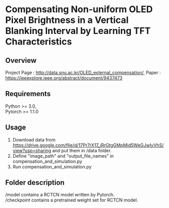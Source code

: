 # Compensating Non-uniform OLED Pixel Brightness in a Vertical Blanking Interval by Learning TFT Characteristics

## Overview
Project Page : http://data.snu.ac.kr/OLED_external_compensation/,
Paper : https://ieeexplore.ieee.org/abstract/document/9437473

## Requirements
Python >= 3.0,  
Pytorch >= 1.1.0

## Usage
1. Download data from https://drive.google.com/file/d/17Pr7rX17_iRrGtgGMpMid5WeGJwIyVhS/view?usp=sharing and put them in /data folder.
2. Define "image_path" and "output_file_names" in compensation_and_simulation.py
3. Run compensation_and_simulation.py

## Folder description
/model contains a RCTCN model written by Pytorch.  
/checkpoint contains a pretrained weight set for RCTCN model.
